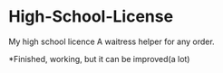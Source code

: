 # High-School-License

My high school licence
A waitress helper for any order.



*Finished, working, but it can be improved(a lot)
